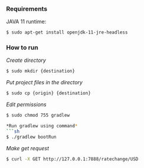 ### Requirements
JAVA 11 runtime:
```sh
$ sudo apt-get install openjdk-11-jre-headless
```

### How to run
*Create directory*
```sh
$ sudo mkdir {destination}
```
*Put project files in the directory*
```sh
$ sudo cp {origin} {destination}
```
*Edit permissions*
```sh
$ sudo chmod 755 gradlew

*Run gradlew using command*
```sh
$ ./gradlew bootRun
```
*Make get request*
```sh
$ curl -X GET http://127.0.0.1:7888/ratechange/USD
```

